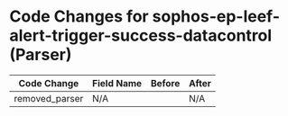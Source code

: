 # Code Changes for sophos-ep-leef-alert-trigger-success-datacontrol (Parser)

| Code Change | Field Name | Before | After |
|-------------|------------|--------|-------|
| removed_parser | N/A |  | N/A |